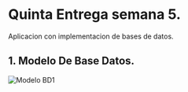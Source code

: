 # Quinta Entrega semana 5.
Aplicacion con implementacion de bases de datos.

## 1. Modelo De Base Datos.
![Modelo BD1](https://user-images.githubusercontent.com/66532818/97384330-77933400-189d-11eb-9af7-d7b8534d4845.png)
